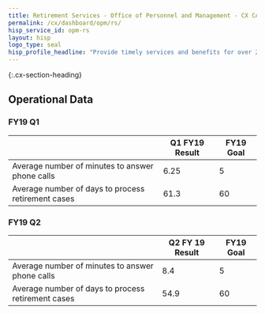 ```yaml
---
title: Retirement Services - Office of Personnel and Management - CX CAP Goal Dashboard
permalink: /cx/dashboard/opm/rs/
hisp_service_id: opm-rs
layout: hisp
logo_type: seal
hisp_profile_headline: "Provide timely services and benefits for over 2.6 million Federal retirees and survivors"
---
```


{:.cx-section-heading}
## Operational Data

### FY19 Q1

|                                                    | Q1 FY19 Result | FY19 Goal |
|----------------------------------------------------|----------------|-----------|
| Average number of minutes to answer phone calls    | 6.25           | 5         |
| Average number of days to process retirement cases | 61.3           | 60        |

### FY19 Q2 

|                                                    | Q2 FY 19 Result | FY19 Goal |
|----------------------------------------------------|-----------------|-----------|
| Average number of minutes to answer phone calls    |  8.4            | 5         |
| Average number of days to process retirement cases | 54.9            | 60        |

